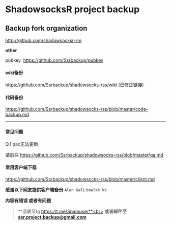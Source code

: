 <h1>ShadowsocksR project backup</h1>

## Backup fork organization

 http://github.com/shadowsocksr-rm

**other**

pubkey  https://github.com/Ssrbackup/pubkey

#### wiki备份

https://github.com/Ssrbackup/shadowsocks-rss/wiki  (已修正链接)

#### 代码备份

https://github.com/Ssrbackup/shadowsocks-rss/blob/master/code-backup.md

------------
#### 常见问题

Q.1 pac无法更新

请前往 https://github.com/Ssrbackup/shadowsocks-rss/blob/master/qa.md

#### 常用客户端下载

https://github.com/Ssrbackup/shadowsocks-rss/blob/master/client.md

**感谢以下网友提供客户端备份**
```Alen Gali``` ```bowlkk kk```	

**内容有错误 或者有问题**
>**请联系tg https://t.me/Spamuser**<br>
**或者邮件至 ssr.project.backup@gmail.com**
